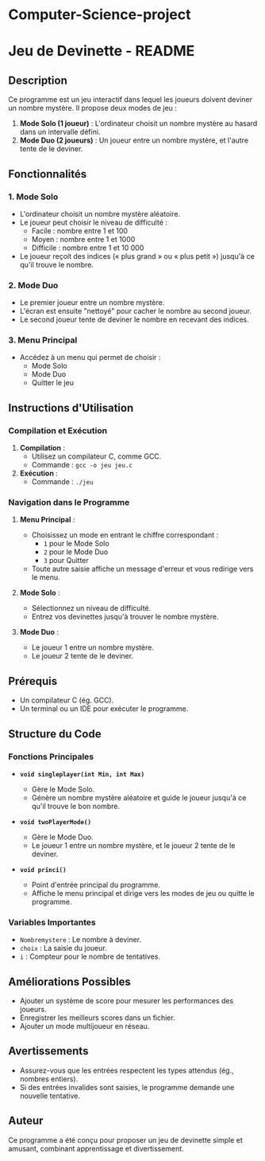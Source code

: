 # Computer-Science-project
# Jeu de Devinette - README

## Description
Ce programme est un jeu interactif dans lequel les joueurs doivent deviner un nombre mystère. Il propose deux modes de jeu :

1. **Mode Solo (1 joueur)** : L'ordinateur choisit un nombre mystère au hasard dans un intervalle défini.
2. **Mode Duo (2 joueurs)** : Un joueur entre un nombre mystère, et l'autre tente de le deviner.

## Fonctionnalités
### 1. Mode Solo
- L'ordinateur choisit un nombre mystère aléatoire.
- Le joueur peut choisir le niveau de difficulté :
  - Facile : nombre entre 1 et 100
  - Moyen : nombre entre 1 et 1000
  - Difficile : nombre entre 1 et 10 000
- Le joueur reçoit des indices (« plus grand » ou « plus petit ») jusqu'à ce qu'il trouve le nombre.

### 2. Mode Duo
- Le premier joueur entre un nombre mystère.
- L'écran est ensuite "nettoyé" pour cacher le nombre au second joueur.
- Le second joueur tente de deviner le nombre en recevant des indices.

### 3. Menu Principal
- Accédez à un menu qui permet de choisir :
  - Mode Solo
  - Mode Duo
  - Quitter le jeu

## Instructions d'Utilisation

### Compilation et Exécution
1. **Compilation** :
   - Utilisez un compilateur C, comme GCC.
   - Commande : `gcc -o jeu jeu.c`
2. **Exécution** :
   - Commande : `./jeu`

### Navigation dans le Programme
1. **Menu Principal** :
   - Choisissez un mode en entrant le chiffre correspondant :
     - `1` pour le Mode Solo
     - `2` pour le Mode Duo
     - `3` pour Quitter
   - Toute autre saisie affiche un message d'erreur et vous redirige vers le menu.

2. **Mode Solo** :
   - Sélectionnez un niveau de difficulté.
   - Entrez vos devinettes jusqu'à trouver le nombre mystère.

3. **Mode Duo** :
   - Le joueur 1 entre un nombre mystère.
   - Le joueur 2 tente de le deviner.

## Prérequis
- Un compilateur C (ég. GCC).
- Un terminal ou un IDE pour exécuter le programme.

## Structure du Code

### Fonctions Principales
- **`void singleplayer(int Min, int Max)`**
  - Gère le Mode Solo.
  - Génère un nombre mystère aléatoire et guide le joueur jusqu'à ce qu'il trouve le bon nombre.

- **`void twoPlayerMode()`**
  - Gère le Mode Duo.
  - Le joueur 1 entre un nombre mystère, et le joueur 2 tente de le deviner.

- **`void princi()`**
  - Point d'entrée principal du programme.
  - Affiche le menu principal et dirige vers les modes de jeu ou quitte le programme.

### Variables Importantes
- `Nombremystere` : Le nombre à deviner.
- `choix` : La saisie du joueur.
- `i` : Compteur pour le nombre de tentatives.

## Améliorations Possibles
- Ajouter un système de score pour mesurer les performances des joueurs.
- Enregistrer les meilleurs scores dans un fichier.
- Ajouter un mode multijoueur en réseau.

## Avertissements
- Assurez-vous que les entrées respectent les types attendus (ég., nombres entiers).
- Si des entrées invalides sont saisies, le programme demande une nouvelle tentative.

## Auteur
Ce programme a été conçu pour proposer un jeu de devinette simple et amusant, combinant apprentissage et divertissement.

